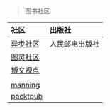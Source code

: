 > 图书社区

|     社区     |    出版社   |
| :--------    | :------    |
| [异步社区](https://epubit.com/)             | 人民邮电出版社 |
| [图灵社区](http://www.ituring.com.cn/)      |  |
| [博文视点](http://www.broadview.com.cn/)    |  |
|            |                  |
| [manning](https://www.manning.com/)         |  |
| [packtpub](https://www.packtpub.com/)       |  |